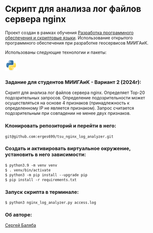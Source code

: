 # Скрипт для анализа лог файлов сервера nginx
Проект создан в рамках обучения <a href="https://moodle.tsu.ru/course/view.php?id=22106" target="_blank" rel="noreferrer">Разработка программного обеспечения и скриптовые языки</a>. Использование открытого программного обеспечения при разработке геосервисов МИИГАиК.

Использованы следующие технологии и пакеты:
<p align="left"> 
<a href="https://www.python.org" target="_blank" rel="noreferrer"> <img src="https://raw.githubusercontent.com/devicons/devicon/master/icons/python/python-original.svg" alt="python" width="40" height="40"> </a>
</p>

<h3 align="left">Задание для студентов МИИГАиК - Вариант 2 (2024г):</h3>
Скрипт для анализа лог файлов сервера nginx. Определяет Top-20 подозрительных запросов.
Определение подозрительности может осуществляться на основе 4 признаков (принадлежность к определенному IP не является признаком). Запрос считается подозрительным при совпадении не менее двух признаков.

### Клонировать репозиторий и перейти в него:

```
git@github.com:erges699/tsu_nginx_log_analyzer.git
```

### Создать и активировать виртуальное окружение, установить в него зависимости:

```
$ python3.9 -m venv venv
$ . venv/bin/activate
$ python3 -m pip install --upgrade pip
$ pip install -r requirements.txt
```
### Запуск скрипта в терминале:

```
$ python3 nginx_log_analyzer.py access.log
```

<h3 align="left">Об авторе:</h3>
<a href="https://github.com/erges699" target="_blank">Сергей Баляба</a>
